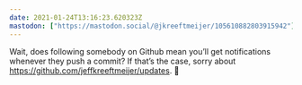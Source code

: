 ```yaml
---
date: 2021-01-24T13:16:23.620323Z
mastodon: ["https://mastodon.social/@jkreeftmeijer/105610882803915942"]
---
```

Wait, does following somebody on Github mean you’ll get notifications whenever they push a commit? If that’s the case, sorry about https://github.com/jeffkreeftmeijer/updates. 😬
